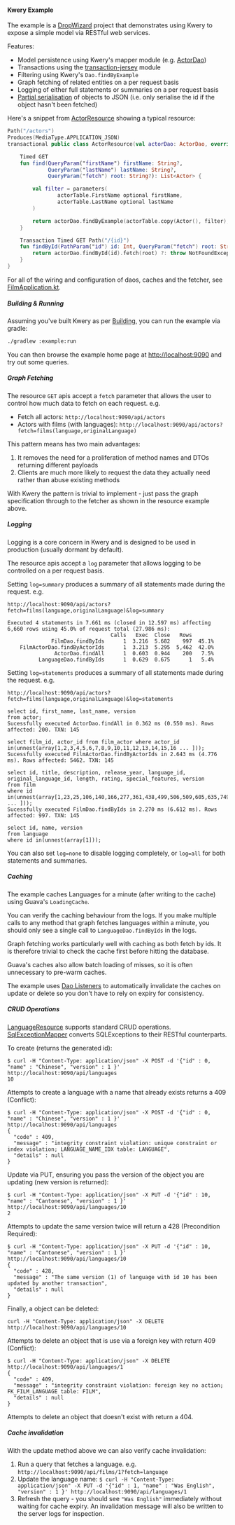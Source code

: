 #### Kwery Example

The example is a [DropWizard](http://dropwizard.io/) project that demonstrates using Kwery
to expose a simple model via RESTful web services.

Features:
* Model persistence using Kwery's mapper module (e.g. [ActorDao](src/main/kotlin/com/github/andrewoma/kwery/example/film/dao/ActorDao.kt))
* Transactions using the [transaction-jersey](../transaction-jersey) module
* Filtering using Kwery's `Dao.findByExample`
* Graph fetching of related entities on a per request basis
* Logging of either full statements or summaries on a per request basis
* [Partial serialisation](src/main/kotlin/com/github/andrewoma/kwery/example/film/jackson/JacksonExtensions.kt) of objects to JSON (i.e. only serialise the id if the object hasn't been fetched)

Here's a snippet from [ActorResource](src/main/kotlin/com/github/andrewoma/kwery/example/film/resources/ActorResource.kt) showing a typical resource:
```kotlin
Path("/actors")
Produces(MediaType.APPLICATION_JSON)
transactional public class ActorResource(val actorDao: ActorDao, override val fetcher: GraphFetcher) : Resource {

    Timed GET
    fun find(QueryParam("firstName") firstName: String?,
             QueryParam("lastName") lastName: String?,
             QueryParam("fetch") root: String?): List<Actor> {

        val filter = parameters(
                actorTable.FirstName optional firstName,
                actorTable.LastName optional lastName
        )

        return actorDao.findByExample(actorTable.copy(Actor(), filter), filter.keySet()).fetch(root)
    }

    Transaction Timed GET Path("/{id}")
    fun findById(PathParam("id") id: Int, QueryParam("fetch") root: String?): Actor {
        return actorDao.findById(id).fetch(root) ?: throw NotFoundException("$id not found")
    }
}
```

For all of the wiring and configuration of daos, caches and the fetcher,
see [FilmApplication.kt](src/main/kotlin/com/github/andrewoma/kwery/example/film/FilmApplication.kt).

##### Building & Running

Assuming you've built Kwery as per [Building](../README.md#building), you can run the example via gradle:
```bash
./gradlew :example:run
```
You can then browse the example home page at [http://localhost:9090](http://localhost:9090) and try out some queries.

##### Graph Fetching

The resource `GET` apis accept a `fetch` parameter that allows the user to control how much
data to fetch on each request. e.g.
* Fetch all actors: `http://localhost:9090/api/actors`
* Actors with films (with languages): `http://localhost:9090/api/actors?fetch=films(language,originalLanguage)`

This pattern means has two main advantages:

1. It removes the need for a proliferation of method names and DTOs returning different payloads
2. Clients are much more likely to request the data they actually need rather than abuse existing methods

With Kwery the pattern is trivial to implement - just pass the graph specification through to the fetcher
as shown in the resource example above.

##### Logging

Logging is a core concern in Kwery and is designed to be used in production (usually dormant by default).

The resource apis accept a `log` parameter that allows logging to be controlled on a per request basis.

Setting `log=summary` produces a summary of all statements made during the request. e.g.

`http://localhost:9090/api/actors?fetch=films(language,originalLanguage)&log=summary`
```
Executed 4 statements in 7.661 ms (closed in 12.597 ms) affecting 6,660 rows using 45.0% of request total (27.986 ms):
                                 Calls   Exec  Close   Rows
              FilmDao.findByIds      1  3.216  5.682    997  45.1%
    FilmActorDao.findByActorIds      1  3.213  5.295  5,462  42.0%
               ActorDao.findAll      1  0.603  0.944    200   7.5%
          LanguageDao.findByIds      1  0.629  0.675      1   5.4%
```

Setting `log=statements` produces a summary of all statements made during the request. e.g.

`http://localhost:9090/api/actors?fetch=films(language,originalLanguage)&log=statements`
```
select id, first_name, last_name, version
from actor;
Sucessfully executed ActorDao.findAll in 0.362 ms (0.550 ms). Rows affected: 200. TXN: 145

select film_id, actor_id from film_actor where actor_id in(unnest(array[1,2,3,4,5,6,7,8,9,10,11,12,13,14,15,16 ... ]));
Sucessfully executed FilmActorDao.findByActorIds in 2.643 ms (4.776 ms). Rows affected: 5462. TXN: 145

select id, title, description, release_year, language_id, original_language_id, length, rating, special_features, version
from film
where id in(unnest(array[1,23,25,106,140,166,277,361,438,499,506,509,605,635,749,832,939,970,980,3,31,47,105 ... ]));
Sucessfully executed FilmDao.findByIds in 2.270 ms (6.612 ms). Rows affected: 997. TXN: 145

select id, name, version
from language
where id in(unnest(array[1]));
```

You can also set `log=none` to disable logging completely, or `log=all` for both statements and summaries.

##### Caching

The example caches Languages for a minute (after writing to the cache) using Guava's `LoadingCache`.

You can verify the caching behaviour from the logs. If you make multiple calls to any
method that graph fetches languages within a minute, you should only see a single call to
`LanguageDao.findByIds` in the logs.

Graph fetching works particularly well with caching as both fetch by ids. It is therefore
trivial to check the cache first before hitting the database.

Guava's caches also allow batch loading of misses, so it is often unnecessary to pre-warm caches.

The example uses [Dao Listeners](../mapper/src/main/kotlin/com/github/andrewoma/kwery/mapper/listener/DaoListener.kt)
to automatically invalidate the caches on update or delete so you don't have to rely on expiry for consistency.

##### CRUD Operations

[LanguageResource](src/main/kotlin/com/github/andrewoma/kwery/example/film/resources/LanguageResource.kt) supports standard CRUD operations.
[SqlExceptionMapper](src/main/kotlin/com/github/andrewoma/kwery/example/film/jersey/SqlExceptionMapper.kt)
converts SQLExceptions to their RESTful counterparts.

To create (returns the generated id):
```
$ curl -H "Content-Type: application/json" -X POST -d '{"id" : 0, "name" : "Chinese", "version" : 1 }' http://localhost:9090/api/languages
10
```
Attempts to create a language with a name that already exists returns a 409 (Conflict):
```
$ curl -H "Content-Type: application/json" -X POST -d '{"id" : 0, "name" : "Chinese", "version" : 1 }' http://localhost:9090/api/languages
{
  "code" : 409,
  "message" : "integrity constraint violation: unique constraint or index violation; LANGUAGE_NAME_IDX table: LANGUAGE",
  "details" : null
}
```
Update via PUT, ensuring you pass the version of the object you are updating (new version is returned):
```
$ curl -H "Content-Type: application/json" -X PUT -d '{"id" : 10, "name" : "Cantonese", "version" : 1 }' http://localhost:9090/api/languages/10
2
```
Attempts to update the same version twice will return a 428 (Precondition Required):
```
$ curl -H "Content-Type: application/json" -X PUT -d '{"id" : 10, "name" : "Cantonese", "version" : 1 }' http://localhost:9090/api/languages/10
{
  "code" : 428,
  "message" : "The same version (1) of language with id 10 has been updated by another transaction",
  "details" : null
}
```
Finally, a object can be deleted:
```
curl -H "Content-Type: application/json" -X DELETE http://localhost:9090/api/languages/10
```
Attempts to delete an object that is use via a foreign key with return 409 (Conflict):
```
$ curl -H "Content-Type: application/json" -X DELETE http://localhost:9090/api/languages/1
{
  "code" : 409,
  "message" : "integrity constraint violation: foreign key no action; FK_FILM_LANGUAGE table: FILM",
  "details" : null
}
```
Attempts to delete an object that doesn't exist with return a 404.

##### Cache invalidation

With the update method above we can also verify cache invalidation:

1. Run a query that fetches a language. e.g. `http://localhost:9090/api/films/1?fetch=language`
2. Update the language name: `$ curl -H "Content-Type: application/json" -X PUT -d '{"id" : 1, "name" : "Was English", "version" : 1 }' http://localhost:9090/api/languages/1`
3. Refresh the query - you should see `"Was English"` immediately without waiting for cache expiry.
An invalidation message will also be written to the server logs for inspection.
